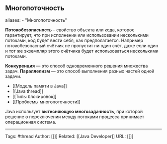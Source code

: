## Многопоточность

aliases: 
	- "Многопоточность"

**Потокобезопасность** – свойство объекта или кода, которое гарантирует, что при исполнении или использовании несколькими потоками, код будет вести себя, как предполагается. Например потокобезопасный счётчик не пропустит ни один счёт, даже если один и тот же экземпляр этого счётчика будет использоваться несколькими потоками.

**Конкуренция** — это способ одновременного решения множества задач.
**Параллелизм** — это способ выполнения разных частей одной задачи.
- [[Модель памяти в Java]]
- [[Java thread]]
- [[Типы блокировок]]
- [[Проблемы многопоточности]]

Java использует **вытесняющую многозадачность**, при которой решение о переключении между потоками процесса принимает операционная система.



---
Tags: #thread
Author: [[]]
Related: [[Java Developer]]
URL: [[]]